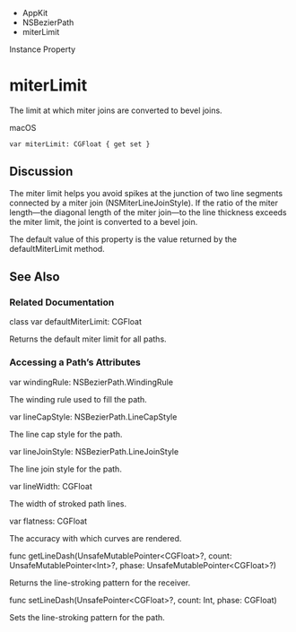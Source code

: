 

- AppKit
- NSBezierPath
-  miterLimit 

Instance Property

# miterLimit

The limit at which miter joins are converted to bevel joins.

macOS

``` source
var miterLimit: CGFloat { get set }
```

## Discussion

The miter limit helps you avoid spikes at the junction of two line segments connected by a miter join (NSMiterLineJoinStyle). If the ratio of the miter length—the diagonal length of the miter join—to the line thickness exceeds the miter limit, the joint is converted to a bevel join.

The default value of this property is the value returned by the defaultMiterLimit method.

## See Also

### Related Documentation

class var defaultMiterLimit: CGFloat

Returns the default miter limit for all paths.

### Accessing a Path’s Attributes

var windingRule: NSBezierPath.WindingRule

The winding rule used to fill the path.

var lineCapStyle: NSBezierPath.LineCapStyle

The line cap style for the path.

var lineJoinStyle: NSBezierPath.LineJoinStyle

The line join style for the path.

var lineWidth: CGFloat

The width of stroked path lines.

var flatness: CGFloat

The accuracy with which curves are rendered.

func getLineDash(UnsafeMutablePointer&lt;CGFloat>?, count: UnsafeMutablePointer&lt;Int>?, phase: UnsafeMutablePointer&lt;CGFloat>?)

Returns the line-stroking pattern for the receiver.

func setLineDash(UnsafePointer&lt;CGFloat>?, count: Int, phase: CGFloat)

Sets the line-stroking pattern for the path.

